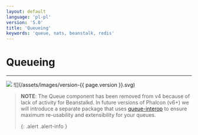 ```yaml
---
layout: default
language: 'pl-pl'
version: '5.0'
title: 'Queueing'
keywords: 'queue, nats, beanstalk, redis'
---
```


# Queueing
- - -
![](/assets/images/document-status-stable-success.svg) ![](/assets/images/version-{{ page.version }}.svg)

> **NOTE**: The Queue component has been removed from v4 because of lack of activity for Beanstalkd. In future versions of Phalcon (v6+) we will introduce a separate package that uses [queue-interop](https://github.com/queue-interop) to ensure maximum re-usability and extensibility for your queues. 
> 
> {: .alert .alert-info }

